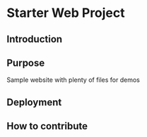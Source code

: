 # Starter Web Project

## Introduction

## Purpose

Sample website with plenty of files for demos

## Deployment


## How to contribute

